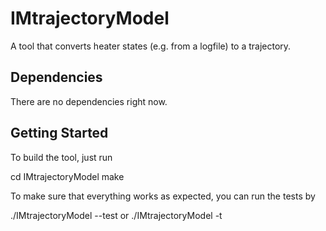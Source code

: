 # IMtrajectoryModel
A tool that converts heater states (e.g. from a logfile) to a trajectory.

## Dependencies
There are no dependencies right now.

## Getting Started
To build the tool, just run

  cd IMtrajectoryModel
  make

To make sure that everything works as expected, you can run the tests by

  ./IMtrajectoryModel --test
or
  ./IMtrajectoryModel -t
